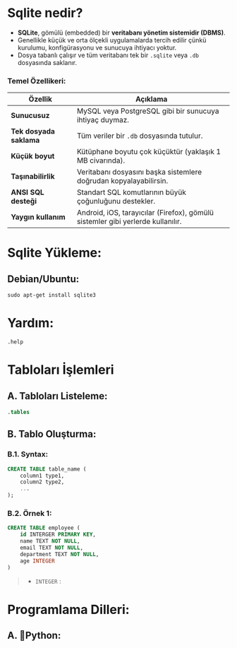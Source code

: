 # Sqlite nedir?

+ **SQLite**, gömülü (embedded) bir **veritabanı yönetim sistemidir (DBMS)**.
+ Genellikle küçük ve orta ölçekli uygulamalarda tercih edilir çünkü kurulumu, konfigürasyonu ve sunucuya ihtiyacı yoktur.
+ Dosya tabanlı çalışır ve tüm veritabanı tek bir `.sqlite` veya `.db` dosyasında saklanır.

### Temel Özellikeri:

|Özellik|Açıklama|
|---|---|
|**Sunucusuz**|MySQL veya PostgreSQL gibi bir sunucuya ihtiyaç duymaz.|
|**Tek dosyada saklama**|Tüm veriler bir `.db` dosyasında tutulur.|
|**Küçük boyut**|Kütüphane boyutu çok küçüktür (yaklaşık 1 MB civarında).|
|**Taşınabilirlik**|Veritabanı dosyasını başka sistemlere doğrudan kopyalayabilirsin.|
|**ANSI SQL desteği**|Standart SQL komutlarının büyük çoğunluğunu destekler.|
|**Yaygın kullanım**|Android, iOS, tarayıcılar (Firefox), gömülü sistemler gibi yerlerde kullanılır.|

# Sqlite Yükleme:

## Debian/Ubuntu:

```shell
sudo apt-get install sqlite3
```


# Yardım:

```shell
.help
```

# Tabloları İşlemleri

## A. Tabloları Listeleme:

```sql
.tables
```

## B. Tablo Oluşturma:

### B.1. Syntax:

```sql
CREATE TABLE table_name (
	column1 type1,
	column2 type2,
	...
);
```

### B.2. Örnek 1:

```sql
CREATE TABLE employee (
	id INTERGER PRIMARY KEY,
	name TEXT NOT NULL,
	email TEXT NOT NULL,
	department TEXT NOT NULL,
	age INTEGER
)
```

> +  `INTEGER` : 


# Programlama Dilleri:

## A. 🐍Python:


